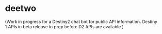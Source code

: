 # deetwo
(Work in progress for a Destiny2 chat bot for public API information. Destiny 1 APIs in beta release to prep before D2 APIs are available.)
